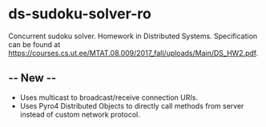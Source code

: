 # ds-sudoku-solver-ro

Concurrent sudoku solver. Homework in Distributed Systems. Specification can be found at https://courses.cs.ut.ee/MTAT.08.009/2017_fall/uploads/Main/DS_HW2.pdf.

## -- New --
* Uses multicast to broadcast/receive connection URIs.
* Uses Pyro4 Distributed Objects to directly call methods from server instead of custom network protocol.
